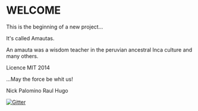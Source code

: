 WELCOME
==

This is the beginning of a new project...

It's called Amautas.

An amauta was a wisdom teacher in the peruvian ancestral Inca culture and many others.

Licence MIT 2014

...May the force be whit us!

Nick Palomino
Raul Hugo

[![Gitter](https://badges.gitter.im/Join%20Chat.svg)](https://gitter.im/Quipulabz/amautas?utm_source=badge&utm_medium=badge&utm_campaign=pr-badge&utm_content=badge)
